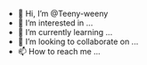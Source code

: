 - 👋 Hi, I’m @Teeny-weeny
- 👀 I’m interested in ...
- 🌱 I’m currently learning ...
- 💞️ I’m looking to collaborate on ...
- 📫 How to reach me ...

<!---
Teeny-weeny/Teeny-weeny is a ✨ special ✨ repository because its `README.md` (this file) appears on your GitHub profile.
You can click the Preview link to take a look at your changes.
--->
